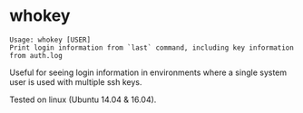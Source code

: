 # whokey

```
Usage: whokey [USER]
Print login information from `last` command, including key information from auth.log
```

Useful for seeing login information in environments where a single system user is used with multiple ssh keys.

Tested on linux (Ubuntu 14.04 & 16.04).
